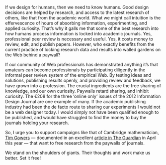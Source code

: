 

If we design for humans, then we need to know humans. Good design decisions are helped by research, and access
to the latest research of others, like that from the academic world. What we might call intuition is the
effervescence of hours of absorbing information, experimenting, and applied curiosity. That’s why it galls
me that some of the best research into how humans process information is locked into academic journals. Yes,
professional peer review is necessary and useful. Yes, it costs money to review, edit, and publish papers.
However, who exactly benefits from the current practice of locking research data and results into walled
gardens on the Web behind a paywall?

If our community of Web professionals has demonstrated anything it’s that amateurs can become professionals
by participating diligently in the informal peer review system of the empirical Web. By testing ideas and
solutions, publishing results openly, and providing review and feedback, we have grown into a profession. The
crucial ingredients are the free sharing of knowledge, and our own curiosity. Paywalls retard sharing, and
inhibit curiosity. The €208 for the three ‘online only’ issues of the 2012 Information Design
Journal are one example of many. If the academic publishing industry had been the de facto route to
sharing our experiments I would not be a web designer today. I would simply not have been qualified enough to
be published, and would have struggled to find the money to buy the journals holding your research.

So, I urge you to support campaigns like that of Cambridge mathematician, [Tim
Gowers](http://gowers.wordpress.com/2012/01/21/elsevier-my-part-in-its-downfall/) — documented in an
excellent [article in The
Guardian](http://www.guardian.co.uk/science/2012/apr/09/frustrated-blogpost-boycott-scientific-journals) in
April this year — that want to free research from the paywalls of journals.

We stand on the shoulders of giants. Their thoughts and work make us better. Set it free!